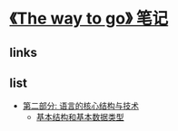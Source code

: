 # [《The way to go》 笔记](https://github.com/Unknwon/the-way-to-go_ZH_CN/blob/master/eBook/directory.md#%E7%AC%AC%E4%BA%8C%E9%83%A8%E5%88%86%E8%AF%AD%E8%A8%80%E7%9A%84%E6%A0%B8%E5%BF%83%E7%BB%93%E6%9E%84%E4%B8%8E%E6%8A%80%E6%9C%AF)

## links

## list
- [第二部分: 语言的核心结构与技术](https://github.com/SublimeCT/note/blob/master/Go/the_way_to_go_docs/002_core)
    - [基本结构和基本数据类型](https://github.com/SublimeCT/note/blob/master/Go/the_way_to_go_docs/002_core/type.md)